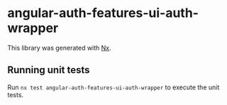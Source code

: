 # angular-auth-features-ui-auth-wrapper

This library was generated with [Nx](https://nx.dev).

## Running unit tests

Run `nx test angular-auth-features-ui-auth-wrapper` to execute the unit tests.
